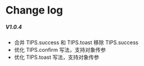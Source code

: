 # Change log

##### V1.0.4

- 合并 TIPS.success 和 TIPS.toast 移除 TIPS.success
- 优化 TIPS.confirm 写法，支持对象传参
- 优化 TIPS.toast 写法，支持对象传参